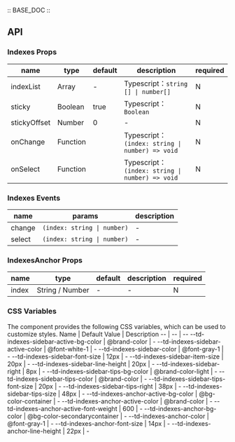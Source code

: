:: BASE_DOC ::

## API

### Indexes Props

name | type | default | description | required
-- | -- | -- | -- | --
indexList | Array | - | Typescript：`string [] \| number[]` | N
sticky | Boolean | true | Typescript：`Boolean` | N
stickyOffset | Number | 0 | \- | N
onChange | Function |  | Typescript：`(index: string \| number) => void`<br/> | N
onSelect | Function |  | Typescript：`(index: string \| number) => void`<br/> | N

### Indexes Events

name | params | description
-- | -- | --
change | `(index: string \| number)` | \-
select | `(index: string \| number)` | \-

### IndexesAnchor Props

name | type | default | description | required
-- | -- | -- | -- | --
index | String / Number | - | \- | N


### CSS Variables
The component provides the following CSS variables, which can be used to customize styles.
Name | Default Value | Description 
-- | -- | --
--td-indexes-sidebar-active-bg-color | @brand-color | - 
--td-indexes-sidebar-active-color | @font-white-1 | - 
--td-indexes-sidebar-color | @font-gray-1 | - 
--td-indexes-sidebar-font-size | 12px | - 
--td-indexes-sidebar-item-size | 20px | - 
--td-indexes-sidebar-line-height | 20px | - 
--td-indexes-sidebar-right | 8px | - 
--td-indexes-sidebar-tips-bg-color | @brand-color-light | - 
--td-indexes-sidebar-tips-color | @brand-color | - 
--td-indexes-sidebar-tips-font-size | 20px | - 
--td-indexes-sidebar-tips-right | 38px | - 
--td-indexes-sidebar-tips-size | 48px | - 
--td-indexes-anchor-active-bg-color | @bg-color-container | - 
--td-indexes-anchor-active-color | @brand-color | - 
--td-indexes-anchor-active-font-weight | 600 | - 
--td-indexes-anchor-bg-color | @bg-color-secondarycontainer | - 
--td-indexes-anchor-color | @font-gray-1 | - 
--td-indexes-anchor-font-size | 14px | - 
--td-indexes-anchor-line-height | 22px | - 
